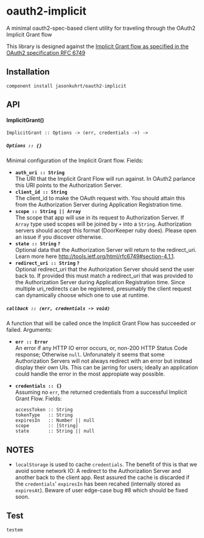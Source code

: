 # oauth2-implicit

A minimal oauth2-spec-based client utility for traveling through the OAuth2 Implicit Grant flow

This library is designed against the [Implicit Grant flow as specified in the OAuth2 specification RFC 6749](http://tools.ietf.org/html/rfc6749#section-4.2)



## Installation

    component install jasonkuhrt/oauth2-implicit



## API

#### ImplicitGrant()

    ImplicitGrant :: Options -> (err, credentials ->) ->

##### `Options :: {}`
Minimal configuration of the Implicit Grant flow. Fields:
  - **`auth_uri :: String`**  
  The URI that the Implicit Grant Flow will run against. In OAuth2 parlance this URI points to the Authorization Server.
  - **`client_id :: String`**  
  The client_id to make the OAuth request with. You should attain this from the Authorization Server during Application Registration time.
  - **`scope :: String || Array`**  
  The scope that app will use in its request to Authorization Server. If `Array` type used scopes will be joined by `+` into a `String`. Authorization servers should accept this format (DoorKeeper ruby does). Please open an issue if you discover otherwise.
  - **`state :: String` `?`**  
  Optional data that the Authorization Server will return to the redirect_uri. Learn more here http://tools.ietf.org/html/rfc6749#section-4.1.1.
  - **`redirect_uri :: String`  `?`**  
  Optional redirect_uri that the Authorization Server should send the user back to. If provided this must match a redirect_uri that was provided to the Authorization Server during Application Registration time. Since multiple uri_redirects can be registered, presumably the client request can dynamically choose which one to use at runtime.

##### `callback :: (err, credentials -> void)`
A function that will be called once the Implicit Grant Flow has succeeded or failed. Arguments:

  - **`err :: Error`**  
  An error if any HTTP IO error occurs, or, non-200 HTTP Status Code response; Otherwise `null`. Unforunately it seems that some Authorization Servers will not always redirect with an error but instead display their own UIs. This can be jarring for users; ideally an application could handle the error in the most appropiate way possible.

  - **`credentials :: {}`**  
Assuming no `err`, the returned credentials from a successful Implicit Grant Flow. Fields:

        accessToken :: String
        tokenType   :: String
        expiresIn   :: Number || null
        scope       :: [String]
        state       :: String || null




## NOTES

- `localStorage` is used to cache `credentials`. The benefit of this is that we avoid some network IO: A redirect to the Authorization Server and another back to the client app. Rest assured the cache is discarded if the `credentials`' `expiresIn` has been recahed (internally stored as `expiresAt`). Beware of user edge-case bug #8 which should be fixed soon.


## Test

    testem
